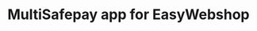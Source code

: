 ---
title : "MultiSafepay app for EasyWebshop"
meta_title: "EasyWebshop integration - MultiSafepay Documentation Center"
layout: 'single'
meta_description: "MultiSafepay app for EasyWebshop. Easily integrate MultiSafepay payment solutions into your EasyWebshop platform with the free app."
logo: "/logo/Integrations/EasyWebshop.svg"
weight: 10
title_short: "EasyWebshop"
description_short: "Easily integrate MultiSafepay payment solutions into your EasyWebshop platform with the free app."
description: "Easily integrate MultiSafepay payment solutions into your EasyWebshop platform with the free app.<br>
This app is managed by our partner EasyWebshop. For support, please contact [EasyWebshop](https://www.easywebshop.com/software/contact) directly. 
If you would like to integrate the MultiSafepay plugin for EasyWebshop, please contact our integration team at <integration@multisafepay.com>"
layout: 'single'
---